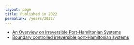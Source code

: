 ```yaml
---
layout: page
title: Published in 2022
permalink: /years/2022/
---
```


- [An Overview on Irreversible Port-Hamiltonian Systems](../../an-overview-on-irreversible-port-hamiltonian-systems)
- [Boundary controlled irreversible port-Hamiltonian systems](../../boundary-controlled-irreversible-port-hamiltonian-systems)


